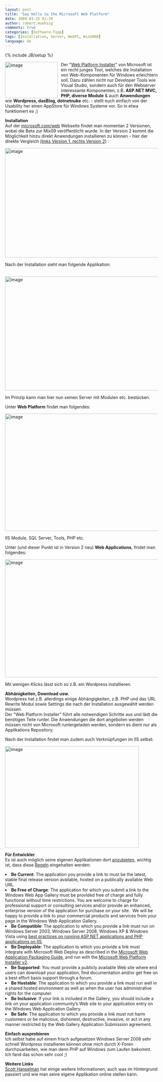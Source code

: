```yaml
---
layout: post
title: "Say hello to the Microsoft Web Platform"
date: 2009-03-25 01:39
author: robert.muehsig
comments: true
categories: [Software-Tipp]
tags: [Installation, Server, WebPI, Win2008]
language: de
---
```

{% include JB/setup %}
<p><a href="{{BASE_PATH}}/assets/wp-images-de/image687.png"><img style="border-top-width: 0px; border-left-width: 0px; border-bottom-width: 0px; margin: 0px 10px 0px 0px; border-right-width: 0px" height="119" alt="image" src="{{BASE_PATH}}/assets/wp-images-de/image-thumb665.png" width="174" align="left" border="0" /></a>Der &quot;<a href="http://www.microsoft.com/web/default.aspx">Web Platform Installer</a>&quot; von Microsoft ist ein recht junges Tool, welches die Installation von Web-Komponenten f&#252;r Windows erleichtern soll. Dazu z&#228;hlen nicht nur Developer Tools wie Visual Studio, sondern auch f&#252;r den Webserver interessante Komponenten, z.B. <strong>ASP.NET MVC, PHP, diverse Module</strong> &amp; auch <strong>Anwendungen</strong> wie <strong>Wordpress, dasBlog, dotnetnuke</strong> etc. - stellt euch einfach von der Usability her einen AppStore f&#252;r Windows Systeme vor. So in etwa funktioniert es ;)</p> 
<!--more-->
  <p><strong>Installation</strong>     <br />Auf der <a href="http://www.microsoft.com/web/default.aspx">microsoft.com/web</a> Webseite findet man momentan 2 Versionen, wobei die Beta zur Mix09 ver&#246;ffentlicht wurde. In der Version 2 kommt die M&#246;glichkeit hinzu direkt Anwendungen installieren zu k&#246;nnen - hier der direkte Vergleich <a href="http://www.microsoft.com/web/downloads/platform.aspx">(links Version 1, rechts Version 2)</a> :</p>  <p><a href="{{BASE_PATH}}/assets/wp-images-de/image688.png"><img style="border-top-width: 0px; border-left-width: 0px; border-bottom-width: 0px; border-right-width: 0px" height="360" alt="image" src="{{BASE_PATH}}/assets/wp-images-de/image-thumb666.png" width="532" border="0" /></a> </p>  <p>Nach der Installation sieht man folgende Applikation:</p>  <p>&#160;<a href="{{BASE_PATH}}/assets/wp-images-de/image689.png"><img style="border-right: 0px; border-top: 0px; border-left: 0px; border-bottom: 0px" height="375" alt="image" src="{{BASE_PATH}}/assets/wp-images-de/image-thumb667.png" width="510" border="0" /></a> </p>  <p> Im Prinzip kann man hier nun seinen Server mit Modulen etc. best&#252;cken. </p>  <p>Unter <strong>Web Platform</strong> findet man folgendes:</p>  <p><a href="{{BASE_PATH}}/assets/wp-images-de/image690.png"><img style="border-right: 0px; border-top: 0px; border-left: 0px; border-bottom: 0px" height="386" alt="image" src="{{BASE_PATH}}/assets/wp-images-de/image-thumb668.png" width="522" border="0" /></a> </p>  <p>IIS Module, SQL Server, Tools, PHP etc.</p>  <p>Unter (und dieser Punkt ist in Version 2 neu) <strong>Web Applications</strong>, findet man folgendes:</p>  <p><a href="{{BASE_PATH}}/assets/wp-images-de/image691.png"><img style="border-right: 0px; border-top: 0px; border-left: 0px; border-bottom: 0px" height="388" alt="image" src="{{BASE_PATH}}/assets/wp-images-de/image-thumb669.png" width="527" border="0" /></a> </p>  <p>Mit wenigen Klicks l&#228;sst sich so z.B. ein Wordpress installieren.</p>  <p><strong>Abh&#228;nigkeiten, Download usw.     <br /></strong>Wordpress hat z.B. allerdings einige Abh&#228;ngigkeiten, z.B. PHP und das URL Rewrite Modul sowie Settings die nach der Installation ausgew&#228;hlt werden m&#252;ssen.     <br />Der &quot;Web Platform Installer&quot; f&#252;hrt alle notwendigen Schritte aus und l&#228;dt die ben&#246;tigen Teile runter. Die Anwendungen die dort angeboten werden m&#252;ssen nicht von Microsoft runtergeladen werden, sondern es dient nur als Applikations Repository.</p>  <p>Nach der Installation findet man zudem auch Verkn&#252;pfungen im IIS selbst:</p>  <p><a href="{{BASE_PATH}}/assets/wp-images-de/image692.png"><img style="border-right: 0px; border-top: 0px; border-left: 0px; border-bottom: 0px" height="334" alt="image" src="{{BASE_PATH}}/assets/wp-images-de/image-thumb670.png" width="441" border="0" /></a> </p>  <p><strong>F&#252;r Entwickler</strong>    <br />Es ist auch m&#246;glich seine eigenen Applikationen dort <a href="http://www.microsoft.com/web/gallery/developer.aspx">anzubieten</a>, wichtig ist, dass diese <a href="http://learn.iis.net/page.aspx/605/windows-web-application-gallery-principles/">Regeln</a> eingehalten werden:</p>  <li><strong>Be Current</strong>: The application you provide a link to must be the latest, stable final release version available, hosted on a publically available Web URL. </li>  <li><strong>Be Free of Charge</strong>: The application for which you submit a link to the Windows Web App Gallery must be provided free of charge and fully functional without time restrictions. You are welcome to charge for professional support or consulting services and/or provide an enhanced, enterprise version of the application for purchase on your site.&#160; We will be happy to provide a link to your commercial products and services from your page in the Windows Web Application Gallery. </li>  <li><strong>Be Compatible</strong>: The application to which you provide a link must run on Windows Server 2003, Windows Server 2008, Windows XP &amp; Windows Vista using <a href="http://learn.iis.net/page.aspx/106/hosting-applications-on-iis-70/">best practices on running ASP.NET applications and PHP applications on IIS</a>. </li>  <li><strong>Be Deployable</strong>: The application to which you provide a link must integrate with Microsoft Web Deploy as described in the <a href="http://learn.iis.net/page.aspx/578/application-packaging-guide-for-the-windows-web-application-gallery/">Microsoft Web Application Packaging Guide</a>, and run with the <a href="http://learn.iis.net/page.aspx/616/introducing-the-microsoft-web-platform-installer/">Microsoft Web Platform Installer v2</a>. </li>  <li><strong>Be Supported</strong>: You must provide a publicly available Web site where end users can download your application, find documentation and/or get free on a best effort basis support through a forum. </li>  <li><strong>Be Hostable</strong>: The application to which you provide a link must run well in a shared hosted environment as well as when the user has administrative rights for the computer. </li>  <li><strong>Be Inclusive</strong>: If your link is included in the Gallery, you should include a link on your application community&#8217;s Web site to your application entry on the Windows Web Application Gallery. </li>  <li><strong>Be Safe</strong>: The application to which you provide a link must not harm customers or be malicious, dishonest, destructive, invasive, or act in any manner restricted by the Web Gallery Application Submission agreement.</li>  <p><strong>Einfach ausprobieren</strong>    <br />Ich selbst habe auf einem frisch aufgesetzen Windows Server 2008 sehr schnell Wordpress installieren k&#246;nnen ohne mich durch X-Foren durchzuarbeiten, wie man denn PHP auf Windows zum Laufen bekommt. Ich fand das schon sehr cool ;)</p>  <p><strong>Weitere Links</strong>    <br /><a href="http://www.hanselman.com/blog/MicrosoftWebPlatformWebApplicationGalleryWebPlatformInstallerAndDasBlog.aspx">Scott Hanselman</a> hat einige weitere Informationen, auch was im Hintergrund passiert und wie man seine eigene Applikation online stellen kann.</p>
